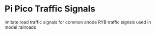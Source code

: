 # Pi Pico Traffic Signals

Imitate road traffic signals for common anode RYB traffic signals used in model railroads
